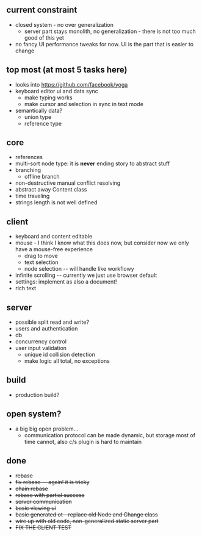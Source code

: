 
## current constraint

* closed system - no over generalization
    * server part stays monolith, no generalization - there is not too much good of this yet
* no fancy UI performance tweaks for now. UI is the part that is easier to change
    

## top most (at most 5 tasks here)

* looks into https://github.com/facebook/yoga
* keyboard editor ui and data sync
    * make typing works
    * make cursor and selection in sync in text mode
* semantically data?
    * union type
    * reference type

## core

* references
* multi-sort node type: it is **never** ending story to abstract stuff
* branching
    * offline branch
* non-destructive manual conflict resolving
* abstract away Content class
* time traveling
* strings length is not well defined

## client


* keyboard and content editable
* mouse - I think I know what this does now, but consider now we only have a mouse-free experience
    * drag to move
    * text selection
    * node selection -- will handle like workflowy
* infinite scrolling -- currently we just use browser default
* settings: implement as also a document!
* rich text

## server

* possible split read and write?
* users and authentication
* db
* concurrency control
* user input validation
    * unique id collision detection
    * make logic all total, no exceptions

## build

* production build?

## open system?

* a big big open problem...
    * communication protocol can be made dynamic, but storage most of time cannot, also c/s plugin is hard to maintain

## done

* ~~rebase~~
* ~~fix rebase -- again! it is tricky~~
* ~~chain rebase~~
* ~~rebase with partial success~~
* ~~server communication~~
* ~~basic viewing ui~~
* ~~basic generated ot - replace old Node and Change class~~
* ~~wire up with old code, non-generalized static server part~~
* ~~FIX THE CLIENT TEST~~
